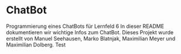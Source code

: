 # ChatBot
Programmierung eines ChatBots für Lernfeld 6
In dieser README dokumentieren wir wichtige Infos zum ChatBot.
Dieses Projekt wurde erstellt von Manuel Seehausen, Marko Blatnjak, Maximilian Meyer und Maximilian Dolberg.
Test